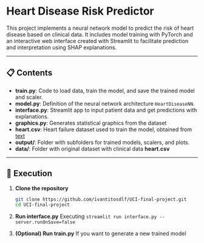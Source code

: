 # Heart Disease Risk Predictor

This project implements a neural network model to predict the risk of heart disease based on clinical data. It includes model training with PyTorch and an interactive web interface created with Streamlit to facilitate prediction and interpretation using SHAP explanations.

---

## 📋 Contents

- **train.py**: Code to load data, train the model, and save the trained model and scaler.  
- **model.py**: Definition of the neural network architecture `HeartDiseaseNN`.  
- **interface.py**: Streamlit app to input patient data and get predictions with explanations.  
- **graphics.py**: Generates statistical graphics from the dataset
- **heart.csv**: Heart failure dataset used to train the model, obtained from [text](https://www.kaggle.com/datasets/fedesoriano/heart-failure-prediction)
- **output/**: Folder with subfolders for trained models, scalers, and plots.  
- **data/**: Folder with original dataset with clinical data **heart.csv** 
---

## 🚀 Execution

1. **Clone the repository**  
   ```bash
   git clone https://github.com/ivantitosdlf/UCI-final-project.git
   cd UCI-final-project
   ```


2. **Run interface.py**
   Executing ```streamlit run interface.py --server.runOnSave=false```

3. **(Optional) Run train.py**
   If you want to generate a new trained model
